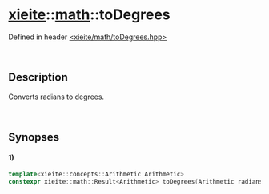 # [xieite](../xieite.md)\:\:[math](../math.md)\:\:toDegrees
Defined in header [<xieite/math/toDegrees.hpp>](../../include/xieite/math/toDegrees.hpp)

&nbsp;

## Description
Converts radians to degrees.

&nbsp;

## Synopses
#### 1)
```cpp
template<xieite::concepts::Arithmetic Arithmetic>
constexpr xieite::math::Result<Arithmetic> toDegrees(Arithmetic radians) noexcept;
```
